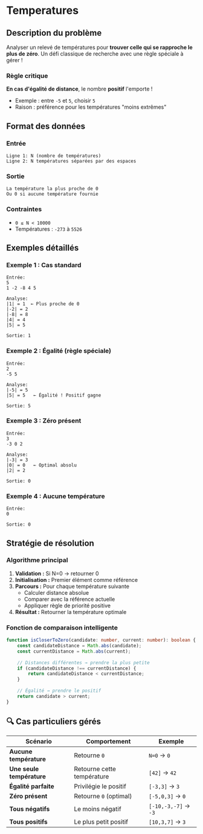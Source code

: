 # Temperatures 

## Description du problème

Analyser un relevé de températures pour **trouver celle qui se rapproche le plus de zéro**. Un défi classique de recherche avec une règle spéciale à gérer !

### Règle critique
**En cas d'égalité de distance**, le nombre **positif** l'emporte !
- Exemple : entre `-5` et `5`, choisir `5`
- Raison : préférence pour les températures "moins extrêmes"

## Format des données

### Entrée
```
Ligne 1: N (nombre de températures)
Ligne 2: N températures séparées par des espaces
```

### Sortie
```
La température la plus proche de 0
Ou 0 si aucune température fournie
```

### Contraintes
- `0 ≤ N < 10000`
- Températures : `-273` à `5526`

## Exemples détaillés

### Exemple 1 : Cas standard
```
Entrée:
5
1 -2 -8 4 5

Analyse:
|1| = 1  ← Plus proche de 0
|-2| = 2
|-8| = 8
|4| = 4
|5| = 5

Sortie: 1
```

### Exemple 2 : Égalité (règle spéciale)
```
Entrée:
2
-5 5

Analyse:
|-5| = 5
|5| = 5   ← Égalité ! Positif gagne

Sortie: 5
```

### Exemple 3 : Zéro présent
```
Entrée:
3
-3 0 2

Analyse:
|-3| = 3
|0| = 0   ← Optimal absolu
|2| = 2

Sortie: 0
```

### Exemple 4 : Aucune température
```
Entrée:
0

Sortie: 0
```

## Stratégie de résolution

### Algorithme principal
1. **Validation :** Si N=0 → retourner 0
2. **Initialisation :** Premier élément comme référence
3. **Parcours :** Pour chaque température suivante
   - Calculer distance absolue
   - Comparer avec la référence actuelle
   - Appliquer règle de priorité positive
4. **Résultat :** Retourner la température optimale

### Fonction de comparaison intelligente
```typescript
function isCloserToZero(candidate: number, current: number): boolean {
    const candidateDistance = Math.abs(candidate);
    const currentDistance = Math.abs(current);
    
    // Distances différentes → prendre la plus petite
    if (candidateDistance !== currentDistance) {
        return candidateDistance < currentDistance;
    }
    
    // Égalité → prendre le positif
    return candidate > current;
}
```

## 🔍 Cas particuliers gérés

| Scénario | Comportement | Exemple |
|----------|--------------|---------|
| **Aucune température** | Retourne `0` | `N=0` → `0` |
| **Une seule température** | Retourne cette température | `[42]` → `42` |
| **Égalité parfaite** | Privilégie le positif | `[-3,3]` → `3` |
| **Zéro présent** | Retourne `0` (optimal) | `[-5,0,3]` → `0` |
| **Tous négatifs** | Le moins négatif | `[-10,-3,-7]` → `-3` |
| **Tous positifs** | Le plus petit positif | `[10,3,7]` → `3` |
